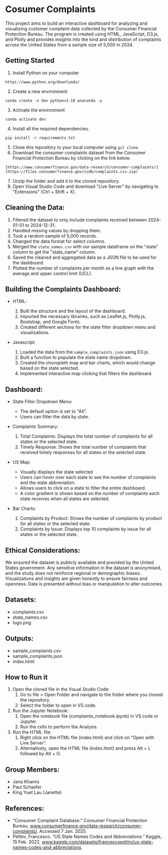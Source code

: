 # Cosumer Complaints

This project aims to build an interactive dashboard for analyzing and visualizing customer complaint data collected by the Consumer Financial Protection Bureau. The program is created using HTML, JavaScript, D3.js, and Plotly and provides insights into the kind and distribution of complaints across the United States from a sample size of 5,000 in 2024.

## Getting Started
1. Install Python on your computer
```
https://www.python.org/downloads/
```
2. Create a new environment
```
conda create -n dev python=3.10 anaconda -y
```
3. Activate the environment
```
conda activate dev
```
4. Install all the required dependencies.
```
pip install -r requirements.txt
```
5. Clone this repository to your local computer using `git clone`.
6. Download the consumer complaints dataset from the Consumer Financial Protection Bureau by clicking on the link below.
```
[https://www.consumerfinance.gov/data-research/consumer-complaints/](https://files.consumerfinance.gov/ccdb/complaints.csv.zip)
```
7. Unzip the folder and add it to the cloned repository.
8. Open Visual Studio Code and download "Live Server" by navigating to "Extensions" (Ctrl + Shift + X).

## Cleaning the Data:
1. Filtered the dataset to only include complaints received between 2024-01-01 to 2024-12-31.
2. Handled missing values by dropping them.
3. Took a random sample of 5,000 records.
4. Changed the data format for select columns.
5. Merged the `state_names.csv` with our sample dataframe on the "state" column to get the "state_name" column.
6. Saved the cleaned and aggregated data as a JSON file to be used for the dashboard.
7. Plotted the number of complaints per month as a line graph with the average and upper control limit (UCL).

## Building the Complaints Dashboard:
- HTML:
  1. Built the structure and the layout of the dashboard.
  2. Imported the necessary libraries, such as Leaflet.js, Plotly.js, Bootstrap, and Google Fonts.
  3. Created different sections for the state filter dropdown menu and visualizations.

- Javascript:
  1. Loaded the data from the `sample_complaints.json` using D3.js.
  2. Built a function to populate the state name dropdown.
  3. Created the choropleth map and bar charts, which would change based on the state selected.
  4. Implemented interactive map clicking that filters the dashboard.
 
## Dashboard:
- State Filter Dropdown Menu:
  - The default option is set to "All".
  - Users can filter the data by state.

- Complaints Summary:
  1. Total Complaints: Displays the total number of complaints for all states or the selected state.
  2. Timely Response: Shows the total number of complaints that received timely responses for all states or the selected state.

- US Map:
  - Visually displays the state selected
  - Users can hover over each state to see the number of complaints and the state abbreviation.
  - Allows users to click on a state to filter the entire dashboard.
  - A color gradient is shown based on the number of complaints each state receives when all states are selected.

- Bar Charts:
  1. Complaints by Product: Shows the number of complaints by product for all states or the selected state.
  2. Complaints by Issue: Displays top 10 complaints by issue for all states or the selected state.

## Ethical Considerations:
We ensured the dataset is publicly available and provided by the United States government. Any sensitive information in the dataset is anonymised, and the study does not reinforce regional or demographic biases. Visualizations and insights are given honestly to ensure fairness and openness. Data is presented without bias or manipulation to alter outcomes.

## Datasets:
- complaints.csv
- state_names.csv
- logo.png

## Outputs:
- sample_complaints.csv
- sample_complaints.json
- index.html

## How to Run it 
1. Open the cloned file in the Visual Studio Code:
   1. Go to file > Open Folder and navigate to the folder where you cloned the repository.
   2. Select the folder to open in VS code.
2. Run the Jupyter Notebook:
     1. Open the notebook file (complaints_notebook.ipynb) in VS code or Jupyter.
     2. Run the cells to perform the Analysis.
3. Run the HTML file:
    1. Right click on the HTML file (index.html) and click on "Open with Live Server".
    2. Alternatively, open the HTML file (index.html) and press Alt + L followed by Alt + O.

## Group Members:
- Jana Khamis
- Paul Schaefer
- King Yuet Lau (Janette)

## References:
- “Consumer Complaint Database.” Consumer Financial Protection Bureau, www.consumerfinance.gov/data-research/consumer-complaints/. Accessed 7 Jan. 2025.
- Pettini, Francesco. “US State Names Codes and Abbreviations.” Kaggle, 15 Feb. 2022, www.kaggle.com/datasets/francescopettini/us-state-names-codes-and-abbreviations.
